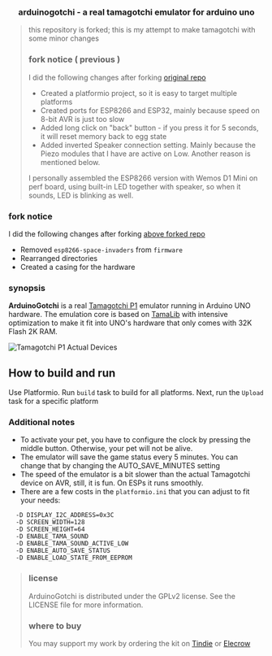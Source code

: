 <h3 align="center"> arduinogotchi - a real tamagotchi emulator for arduino uno </h3>

> this repository is forked; this is my attempt to make tamagotchi with some minor changes
> ### fork notice ( previous )
> 
> I did the following changes after forking [original repo](https://github.com/GaryZ88/ArduinoGotchi)
> - Created a platformio project, so it is easy to target multiple platforms
> - Created ports for ESP8266 and ESP32, mainly because speed on 8-bit AVR is just too slow
> - Added long click on "back" button - if you press it for 5 seconds, it will reset memory back to egg state
> - Added inverted Speaker connection setting. Mainly because the Piezo modules that I have are active on Low. Another reason is mentioned below.
> 
> I personally assembled the ESP8266 version with Wemos D1 Mini on perf board, using built-in LED together with speaker, so when it sounds, LED is blinking as well.

### fork notice

I did the following changes after forking [above forked repo](https://github.com/anabolyc/Tamagotchi)
- Removed `esp8266-space-invaders` from `firmware`
- Rearranged directories
- Created a casing for the hardware

### synopsis

**ArduinoGotchi** is a real [Tamagotchi P1](https://tamagotchi.fandom.com/wiki/Tamagotchi_(1996_Pet)) emulator running in Arduino UNO hardware. The emulation core is based on [TamaLib](https://github.com/jcrona/tamalib) with intensive optimization to make it fit into UNO's hardware that only comes with 32K Flash 2K RAM.

![Tamagotchi P1 Actual Devices](images/TamaP1_devices.jpg)

## How to build and run

Use Platformio. Run `build` task to build for all platforms. Next, run the `Upload` task for a specific platform

### Additional notes
- To activate your pet, you have to configure the clock by pressing the middle button. Otherwise, your pet will not be alive.
- The emulator will save the game status every 5 minutes. You can change that by changing the AUTO_SAVE_MINUTES setting
- The speed of the emulator is a bit slower than the actual Tamagotchi device on AVR, still, it is fun. On ESPs it runs smoothly.
- There are a few costs in the `platformio.ini` that you can adjust to fit your needs:
```
  -D DISPLAY_I2C_ADDRESS=0x3C
  -D SCREEN_WIDTH=128
  -D SCREEN_HEIGHT=64
  -D ENABLE_TAMA_SOUND
  -D ENABLE_TAMA_SOUND_ACTIVE_LOW
  -D ENABLE_AUTO_SAVE_STATUS
  -D ENABLE_LOAD_STATE_FROM_EEPROM
```

> ### license
> ArduinoGotchi is distributed under the GPLv2 license. See the LICENSE file for more information.
> ### where to buy
> You may support my work by ordering the kit on [Tindie](https://www.tindie.com/products/sonocotta/esp8266-tamagotchi-diy-kit/) or [Elecrow](https://www.elecrow.com/esp8266-tamagotchi-diy-kit.html)
